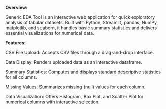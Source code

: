 **Overview:**

Generic EDA Tool is an interactive web application for quick exploratory analysis of tabular datasets. Built with Python, Streamlit, pandas, NumPy, matplotlib, and seaborn, it handles basic summary statistics and delivers essential visualizations for numerical data.

**Features:**

CSV File Upload: Accepts CSV files through a drag-and-drop interface.

Data Display: Renders uploaded data as an interactive dataframe.

Summary Statistics: Computes and displays standard descriptive statistics for all columns.

Missing Values: Summarizes missing (null) values for each column.

Data Visualization: Offers Histogram, Box Plot, and Scatter Plot for numerical columns with interactive selection.
